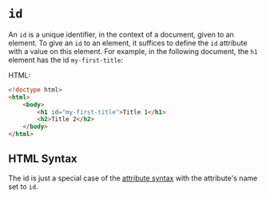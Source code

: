 # `id`

An `id` is a unique identifier, in the context of a document, given to an element. To give an `id` to an element, it suffices to define the `id` attribute with a value on this element. For example, in the following document, the `h1` element has the id `my-first-title`:

HTML:

``` html
<!doctype html>
<html>
    <body>
        <h1 id="my-first-title">Title 1</h1>
        <h2>Title 2</h2>
    </body>
</html>
```

## HTML Syntax

The id is just a special case of the [attribute syntax](#attribute-syntax) with the attribute's name set to `id`.

